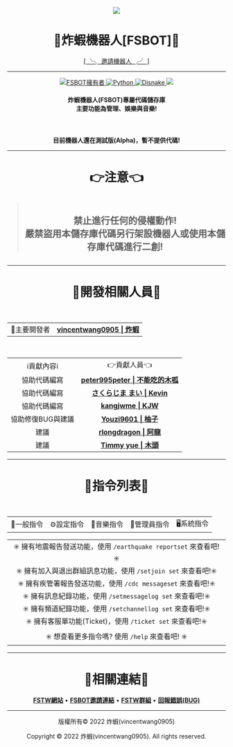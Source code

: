 <p align="center">
    <image src="https://media.discordapp.net/attachments/967316685868662855/967376750793342996/fsbot-icon.png?width=222&height=222" ></image>
    <h1 align="center">
        <b>🍤炸蝦機器人[FSBOT]🍤</b>
    </h1>
</p>

<p align="center">
<a href="https://dcbot.fstw.tk/">[ ╰╮ 邀請機器人 ╭╯ ]</a>
</p>

---

<p align="center">
    <a href="https://github.com/vincentwang0905">
        <img alt="FSBOT擁有者" src="https://img.shields.io/badge/FSBOT擁有者-炸蝦(vincentwang0905)-blue.svg?style=for-the-badge&logo=github" />
    </a>
    <a href="https://www.python.org/">
        <img alt="Python" src="https://img.shields.io/badge/Python版本-V3.10.4-yellow.svg?style=for-the-badge&logo=python" />
    </a>
    <a href="https://docs.disnake.dev/">
        <img alt="Disnake" src="https://img.shields.io/badge/Disnake版本-V2.5.1-blue.svg?style=for-the-badge&logo=discord" />
    </a>
    <a href="https://discord.gg/YRu75UHSWz" alt="Discord支援群組">
        <img src="https://img.shields.io/discord/898190213854134272?style=for-the-badge&logo=discord&label=%E6%94%AF%E6%8F%B4%E4%BC%BA%E6%9C%8D%E5%99%A8"/>
    </a>
</p>
<h4 align="center">
    <b>炸蝦機器人(FSBOT)專屬代碼儲存庫</br>主要功能為管理、娛樂與音樂!</b>
<h4>



<p align="center"></br></br>目前機器人還在測試版(Alpha)，暫不提供代碼!</p>

---

<h1 align="center"><b>👉注意👈</b></h1>

> <h2 align="center"></br>禁止進行任何的侵權動作!</br>嚴禁盜用本儲存庫代碼另行架設機器人或使用本儲存庫代碼進行二創!<h2> 

---

<h1 align="center"><b>👑開發相關人員👑</b></h1>
<p align="center">
    </br><table align="center">
        <tr align="center">
            <td align="center">👑主要開發者</td>
            <td align="center"><a href="https://github.com/vincentwang0905" alt="vincentwang0905 炸蝦"><b>vincentwang0905 | 炸蝦</b></a></td>
        </tr>
    </table></br>
    <table align="center">
        <tr align="center">
            <td align="center">ℹ️貢獻內容ℹ️</td>
            <td align="center">👉貢獻人員👈</td>
        </tr>
        <tr align="center">
            <td align="center">協助代碼編寫</td>
            <td align="center"><a href="https://github.com/peter995peter" alt="peter995peter 不能吃的木呱"><b>peter995peter | 不能吃的木呱</b></td>
        </tr>
        <tr align="center">
            <td align="center">協助代碼編寫</td>
            <td align="center"><a href="https://github.com/Sakurajima-Mai-San" alt="さくらじま まい Kevin"><b>さくらじま まい | Kevin</b></td>
        </tr>
        <tr align="center">
            <td align="center">協助代碼編寫</td>
            <td align="center"><a href="https://github.com/kangjwme" alt="kangjwme KJW"><b>kangjwme | KJW</b></td>
        </tr>
        <tr align="center">
            <td align="center">協助修復BUG與建議</td>
            <td align="center"><a href="https://github.com/Youzi9601" alt="Youzi9601柚子"><b>Youzi9601 | 柚子</b></td>
        </tr>
        <tr align="center">
            <td align="center">建議</td>
            <td align="center"><a href="https://github.com/rlongdragon" alt="rlongdragon 阿龍"><b>rlongdragon | 阿龍</b></td>
        </tr>
        <tr align="center">
            <td align="center">建議</td>
            <td align="center"><a href="https://github.com/TimmyYue" alt="Timmy yue 木頭"><b>Timmy yue | 木頭</b></td>
        </tr>
    </table>
</p>

---

<h1 align="center"><b>📜指令列表📜</b></h1>
<p align="center">
    </br><table align="center">
        <tr>
            <td align="center">📖一般指令</td>
            <td align="center">⚙設定指令</td>
            <td align="center">🎵音樂指令</td>
            <td align="center">🚫管理員指令</td>
            <td align="center">🖥️系統指令</td>
        </tr>
    </table>
    <table align="center">
<tr>
            <td align="center">✳️ 擁有地震報告發送功能，使用 <code>/earthquake reportset</code> 來查看吧!✳️<br>✳️ 擁有加入與退出群組訊息功能，使用 <code>/setjoin set</code> 來查看吧!✳️<br>✳️ 擁有疾管署報告發送功能，使用 <code>/cdc messageset</code> 來查看吧!✳️<br>✳️ 擁有訊息紀錄功能，使用 <code>/setmessagelog set</code> 來查看吧!✳️<br>✳️ 擁有頻道紀錄功能，使用 <code>/setchannellog set</code> 來查看吧!✳️<br>✳️ 擁有客服單功能(Ticket)，使用 <code>/ticket set</code> 來查看吧!✳️</td>
        </tr>
        <tr align="center">
            <td><center>✳️ 想查看更多指令嗎? 使用 <code>/help</code> 來查看吧! ✳️</center></td>
        </tr>
    </table>

</p>

---

<h1 align="center"><b>🔗相關連結🔗</b></h1>
<p align="center">
    <a href="https://fstw.cf" alt="FSTW網站"><b>FSTW網站</b></a> • <a href="https://dcbot.fstw.tk/" alt="FSBOT邀請連結"><b>FSBOT邀請連結</b></a> • <a href="https://discord.gg/YRu75UHSWz" alt="FSTW群組"><b>FSTW群組</b></a> • <a href="https://github.com/friedshrimptaiwan/FSBOT/issues" alt="BUG回報"><b>回報錯誤(BUG)</b></a>
</p>

---

<p align="center">版權所有© 2022 炸蝦(vincentwang0905)</p>
<p align="center">Copyright © 2022 炸蝦(vincentwang0905). All rights reserved.</p>
